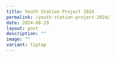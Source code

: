 ```yaml
---
title: Youth Station Project 2024
permalink: /youth-station-project-2024/
date: 2024-08-29
layout: post
description: ""
image: ""
variant: tiptap
---
```

